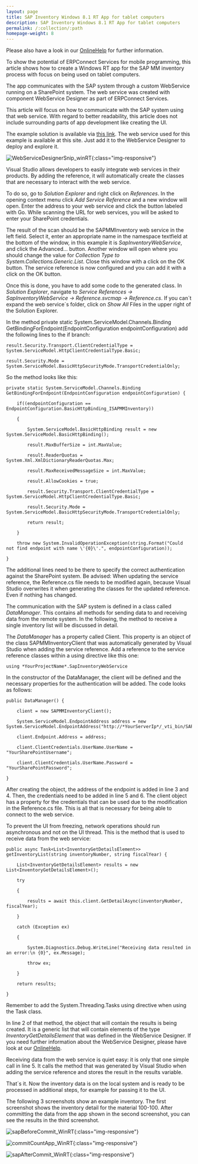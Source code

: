 ```yaml
---
layout: page
title: SAP Inventory Windows 8.1 RT App for tablet computers
description: SAP Inventory Windows 8.1 RT App for tablet computers
permalink: /:collection/:path
homepage-weight: 8
---
```


Please also have a look in our [OnlineHelp](https://help.theobald-software.com/en/) for further information.

To show the potential of ERPConnect Services for mobile programming, this article shows how to create a Windows RT app for the SAP MM inventory process with focus on being used on tablet computers.

The app communicates with the SAP system through a custom WebService running on a SharePoint system. The web service was created with component WebService Designer as part of ERPConnect Services.

This article will focus on how to communicate with the SAP system using that web service. With regard to better readability, this article does not include surrounding parts of app development like creating the UI.

The example solution is available via [this link](/files/LoadDataFromWebService_WinRT.zip). The web service used for this example is available at this site. Just add it to the WebService Designer to deploy and explore it. 

![WebServiceDesignerSnip_winRT](/img/contents/WebServiceDesignerSnip_winRT.PNG){:class="img-responsive"}

Visual Studio allows developers to easily integrate web services in their products. By adding the reference, it will automatically create the classes that are necessary to interact with the web service.

To do so, go to *Solution Explorer* and right click on *References*. In the opening context menu click *Add Service Reference* and a new window will open. Enter the address to your web service and click the button labeled with Go. While scanning the URL for web services, you will be asked to enter your SharePoint credentials.

The result of the scan should be the SAPMMInventory web service in the left field. Select it, enter an appropriate name in the namespace textfield at the bottom of the window, in this example it is *SapInventoryWebService*, and click the Advanced... button. Another window will open where you should change the value for *Collection Type to System.Collections.Generic.List*. Close this window with a click on the OK button. The service reference is now configured and you can add it with a click on the OK button.

Once this is done, you have to add some code to the generated class. In *Solution Explorer*, navigate to *Service References -> SapInventoryWebService -> Reference.svcmap -> Reference.cs*. If you can´t expand the web service´s folder, click on *Show All* Files in the upper right of the Solution Explorer.

In the method private static System.ServiceModel.Channels.Binding GetBindingForEndpoint(EndpointConfiguration endpointConfiguration) add the following lines to the if branch:

```
result.Security.Transport.ClientCredentialType = System.ServiceModel.HttpClientCredentialType.Basic;

result.Security.Mode = System.ServiceModel.BasicHttpSecurityMode.TransportCredentialOnly;
```

So the method looks like this: 

```
private static System.ServiceModel.Channels.Binding GetBindingForEndpoint(EndpointConfiguration endpointConfiguration) {

    if((endpointConfiguration == EndpointConfiguration.BasicHttpBinding_ISAPMMInventory))

    {

        System.ServiceModel.BasicHttpBinding result = new System.ServiceModel.BasicHttpBinding();

        result.MaxBufferSize = int.MaxValue;

        result.ReaderQuotas = System.Xml.XmlDictionaryReaderQuotas.Max;

        result.MaxReceivedMessageSize = int.MaxValue;

        result.AllowCookies = true;

        result.Security.Transport.ClientCredentialType = System.ServiceModel.HttpClientCredentialType.Basic;

        result.Security.Mode = System.ServiceModel.BasicHttpSecurityMode.TransportCredentialOnly;

        return result;

    }

    throw new System.InvalidOperationException(string.Format("Could not find endpoint with name \'{0}\'.", endpointConfiguration));

}
```

The additional lines need to be there to specify the correct authentication against the SharePoint system. Be advised: When updating the service reference, the Reference.cs file needs to be modified again, because Visual Studio overwrites it when generating the classes for the updated reference. Even if nothing has changed.

The communication with the SAP system is defined in a class called *DataManager*. This contains all methods for sending data to and receiving data from the remote system. In the following, the method to receive a single inventory list will be discussed in detail.

The *DataManager* has a property called Client. This property is an object of the class SAPMMInventoryClient that was automatically generated by Visual Studio when adding the service reference. Add a reference to the service reference classes within a using directive like this one: 

```
using *YourProjectName*.SapInventoryWebService
```

In the constructor of the DataManager, the client will be defined and the necessary properties for the authentication will be added. The code looks as follows:

```
public DataManager() {

    client = new SAPMMInventoryClient();

    System.ServiceModel.EndpointAddress address = new System.ServiceModel.EndpointAddress("http://*YourServerIp*/_vti_bin/SAPMMInventory.svc");

    client.Endpoint.Address = address;

    client.ClientCredentials.UserName.UserName = "YourSharePointUsername";

    client.ClientCredentials.UserName.Password = "YourSharePointPassword";

}
```

After creating the object, the address of the endpoint is added in line 3 and 4. Then, the credentials need to be added in line 5 and 6. The client object has a property for the credentials that can be used due to the modification in the Reference.cs file. This is all that is necessary for being able to connect to the web service.

To prevent the UI from freezing, network operations should run asynchronous and not on the UI thread. This is the method that is used to receive data from the web service:

```
public async Task<List<InventoryGetDetailsElement>> getInventoryList(string inventoryNumber, string fiscalYear) {

    List<InventoryGetDetailsElement> results = new List<InventoryGetDetailsElement>();

    try

    {

        results = await this.client.GetDetailAsync(inventoryNumber, fiscalYear);

    }

    catch (Exception ex)

    {

        System.Diagnostics.Debug.WriteLine("Receiving data resulted in an error:\n {0}", ex.Message);

        throw ex;

    }

    return results;

}
```

Remember to add the System.Threading.Tasks using directive when using the Task class.

In line 2 of that method, the object that will contain the results is being created. It is a generic list that will contain elements of the type *InventoryGetDetailsElement* that was defined in the WebService Designer. If you need further information about the WebService Designer, please have look at our [OnlineHelp](https://help.theobald-software.com/en/erpconnect-services/ecs/webservice-designer).

Receiving data from the web service is quiet easy: it is only that one simple call in line 5. It calls the method that was generated by Visual Studio when adding the service reference and stores the result in the results variable.

That´s it. Now the inventory data is on the local system and is ready to be processed in additional steps, for example for passing it to the UI. 

The following 3 screenshots show an example inventory. The first screenshot shows the inventory detail for the material 100-100. After committing the data from the app shown in the second screenshot, you can see the results in the third screenshot.

![sapBeforeCommit_WinRT](/img/contents/sapBeforeCommit_WinRT.PNG){:class="img-responsive"}

![commitCountApp_WinRT](/img/contents/commitCountApp_WinRT.png){:class="img-responsive"}

![sapAfterCommit_WinRT](/img/contents/sapAfterCommit_WinRT.PNG){:class="img-responsive"}


